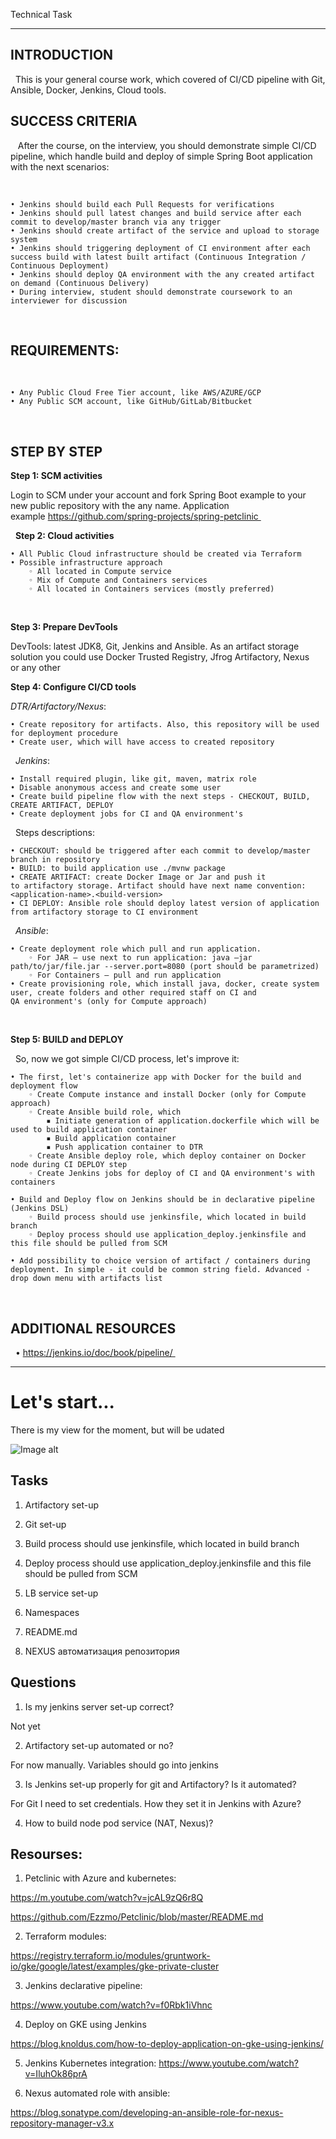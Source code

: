 Technical Task

---
## INTRODUCTION 

 
This is your general course work, which covered of CI/CD pipeline with Git, Ansible, Docker, Jenkins, Cloud tools. 

## SUCCESS CRITERIA 

  
After the course, on the interview, you should demonstrate simple CI/CD pipeline, which handle build and deploy of simple Spring Boot application with the next scenarios: 

 

    • Jenkins should build each Pull Requests for verifications
    • Jenkins should pull latest changes and build service after each commit to develop/master branch via any trigger 
    • Jenkins should create artifact of the service and upload to storage system 
    • Jenkins should triggering deployment of CI environment after each success build with latest built artifact (Continuous Integration / Continuous Deployment) 
    • Jenkins should deploy QA environment with the any created artifact on demand (Continuous Delivery) 
    • During interview, student should demonstrate coursework to an interviewer for discussion 

 
## REQUIREMENTS: 
 

    • Any Public Cloud Free Tier account, like AWS/AZURE/GCP
    • Any Public SCM account, like GitHub/GitLab/Bitbucket  
 
## STEP BY STEP
**Step 1: SCM activities**

Login to SCM under your account and fork Spring Boot example to your new public repository with the any name. Application example https://github.com/spring-projects/spring-petclinic 

 
**Step 2: Cloud activities** 

    • All Public Cloud infrastructure should be created via Terraform 
    • Possible infrastructure approach 
        ◦ All located in Compute service 
        ◦ Mix of Compute and Containers services 
        ◦ All located in Containers services (mostly preferred) 
 

**Step 3: Prepare DevTools** 

DevTools: latest JDK8, Git, Jenkins and Ansible. As an artifact storage solution you could use Docker Trusted Registry, Jfrog Artifactory, Nexus or any other 
 

**Step 4: Configure CI/CD tools** 
 

*DTR/Artifactory/Nexus*: 
 

    • Create repository for artifacts. Also, this repository will be used for deployment procedure 
    • Create user, which will have access to created repository 
 
*Jenkins*: 
 

    • Install required plugin, like git, maven, matrix role 
    • Disable anonymous access and create some user 
    • Create build pipeline flow with the next steps - CHECKOUT, BUILD, CREATE ARTIFACT, DEPLOY 
    • Create deployment jobs for CI and QA environment's 
 
Steps descriptions: 
 

    • CHECKOUT: should be triggered after each commit to develop/master branch in repository 
    • BUILD: to build application use ./mvnw package 
    • CREATE ARTIFACT: create Docker Image or Jar and push it to artifactory storage. Artifact should have next name convention: <application-name>.<build-version> 
    • CI DEPLOY: Ansible role should deploy latest version of application from artifactory storage to CI environment 
 
*Ansible*: 

    • Create deployment role which pull and run application. 
        ◦ For JAR – use next to run application: java –jar path/to/jar/file.jar --server.port=8080 (port should be parametrized) 
        ◦ For Containers – pull and run application 
    • Create provisioning role, which install java, docker, create system user, create folders and other required staff on CI and QA environment's (only for Compute approach) 
 

**Step 5: BUILD and DEPLOY** 

 
So, now we got simple CI/CD process, let's improve it: 
 

    • The first, let's containerize app with Docker for the build and deployment flow 
        ◦ Create Compute instance and install Docker (only for Compute approach) 
        ◦ Create Ansible build role, which 
            ▪ Initiate generation of application.dockerfile which will be used to build application container 
            ▪ Build application container 
            ▪ Push application container to DTR 
        ◦ Create Ansible deploy role, which deploy container on Docker node during CI DEPLOY step 
        ◦ Create Jenkins jobs for deploy of CI and QA environment's with containers 

    • Build and Deploy flow on Jenkins should be in declarative pipeline (Jenkins DSL) 
        ◦ Build process should use jenkinsfile, which located in build branch 
        ◦ Deploy process should use application_deploy.jenkinsfile and this file should be pulled from SCM 

    • Add possibility to choice version of artifact / containers during deployment. In simple - it could be common string field. Advanced - drop down menu with artifacts list 
 
## ADDITIONAL RESOURCES 

 
    • https://jenkins.io/doc/book/pipeline/ 

---

# Let's start...
There is my view for the moment, but will be udated

![Image alt](./images/1.png)


## Tasks
1. Artifactory set-up

2. Git set-up

3. Build process should use jenkinsfile, which located in build branch 

4. Deploy process should use application_deploy.jenkinsfile and this file should be pulled from SCM 

5. LB service set-up

6. Namespaces
7. README.md
8. NEXUS автоматизация репозитория
## Questions
1. Is my jenkins server set-up correct?

Not yet

2. Artifactory set-up automated or no?

For now manually. Variables should go into jenkins

3. Is Jenkins set-up properly for git and Artifactory? Is it automated?

For Git I need to set credentials. How they set it in Jenkins with Azure?

4. How to build node pod service (NAT, Nexus)?

## Resourses:
1. Petclinic with Azure and kubernetes:

https://m.youtube.com/watch?v=jcAL9zQ6r8Q

https://github.com/Ezzmo/Petclinic/blob/master/README.md

2. Terraform modules: 

https://registry.terraform.io/modules/gruntwork-io/gke/google/latest/examples/gke-private-cluster

3. Jenkins declarative pipeline:

https://www.youtube.com/watch?v=f0Rbk1iVhnc

4. Deploy on GKE using Jenkins

https://blog.knoldus.com/how-to-deploy-application-on-gke-using-jenkins/

5. Jenkins Kubernetes integration:
https://www.youtube.com/watch?v=IluhOk86prA

6. Nexus automated role with ansible:

https://blog.sonatype.com/developing-an-ansible-role-for-nexus-repository-manager-v3.x
